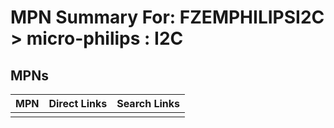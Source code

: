 



# MPN Summary For: FZEMPHILIPSI2C > micro-philips : I2C

## MPNs
  

|MPN|Direct Links|Search Links|
| :--- | :--- | :--- |
||||

